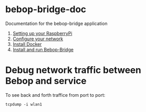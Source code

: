 # bebop-bridge-doc

Documentation for the bebop-bridge application

1. [Setting up your RaspberryPi](https://github.com/jrgenerative/bebop-bridge-doc/blob/master/pi-installation.md)
2. [Configure your network](https://github.com/jrgenerative/bebop-bridge-doc/blob/master/pi-wifi-configuration.md)
3. [Install Docker](https://github.com/jrgenerative/bebop-bridge-doc/blob/master/pi-docker-installation.md)
4. [Install and run Bebop-Bridge](https://github.com/jrgenerative/bebop-bridge-doc/blob/master/pi-bebop-bridge-installation.md)

# Debug network traffic between Bebop and service

To see back and forth traffice from port to port:

```
tcpdump -i wlan1 
```
